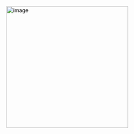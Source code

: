 <img width="321" alt="image" src="https://github.com/rm102030/terraform_eks_cluster/assets/64334369/c6d7fdf3-ebae-4111-8aa3-c24044845189">
